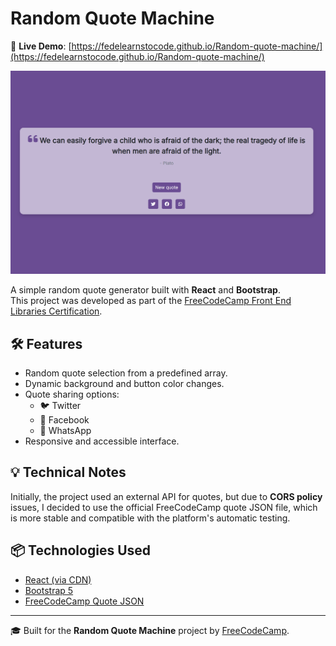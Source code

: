# Random Quote Machine

🔗 **Live Demo**: [https://fedelearnstocode.github.io/Random-quote-machine/](https://fedelearnstocode.github.io/Random-quote-machine/)  

![Project Screenshot](Screenshot.png)

A simple random quote generator built with **React** and **Bootstrap**.  
This project was developed as part of the [FreeCodeCamp Front End Libraries Certification](https://www.freecodecamp.org/learn/front-end-development-libraries/#front-end-development-libraries-projects).

## 🛠 Features

- Random quote selection from a predefined array.
- Dynamic background and button color changes.
- Quote sharing options:
  - 🐦 Twitter
  - 📘 Facebook
  - 💬 WhatsApp
- Responsive and accessible interface.

## 💡 Technical Notes

Initially, the project used an external API for quotes, but due to **CORS policy** issues, I decided to use the official FreeCodeCamp quote JSON file, which is more stable and compatible with the platform's automatic testing.

## 📦 Technologies Used

- [React (via CDN)](https://reactjs.org/)
- [Bootstrap 5](https://getbootstrap.com/)
- [FreeCodeCamp Quote JSON](https://gist.githubusercontent.com/camperbot/5a022b72e96c4c9585c32bf6a75f62d9/raw/e3c6895ce42069f0ee7e991229064f167fe8ccdc/quotes.json)

---

🎓 Built for the **Random Quote Machine** project by [FreeCodeCamp](https://www.freecodecamp.org/).
